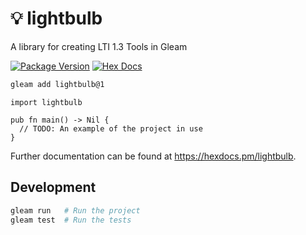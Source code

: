 # 💡 lightbulb

A library for creating LTI 1.3 Tools in Gleam

[![Package Version](https://img.shields.io/hexpm/v/lightbulb)](https://hex.pm/packages/lightbulb)
[![Hex Docs](https://img.shields.io/badge/hex-docs-ffaff3)](https://hexdocs.pm/lightbulb/)

```sh
gleam add lightbulb@1
```

```gleam
import lightbulb

pub fn main() -> Nil {
  // TODO: An example of the project in use
}
```

Further documentation can be found at <https://hexdocs.pm/lightbulb>.

## Development

```sh
gleam run   # Run the project
gleam test  # Run the tests
```
